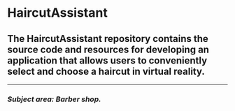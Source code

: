 # HaircutAssistant
## The HaircutAssistant repository contains the source code and resources for developing an application that allows users to conveniently select and choose a haircut in virtual reality.
_____
### ***Subject area:*** *Barber shop.*
